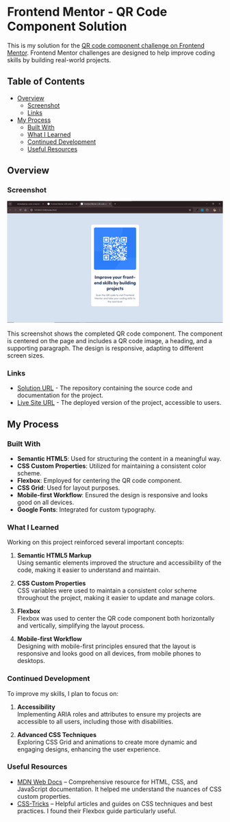 # Frontend Mentor - QR Code Component Solution

This is my solution for the [QR code component challenge on Frontend Mentor](https://www.frontendmentor.io/challenges/qr-code-component-iux_sIO_H). Frontend Mentor challenges are designed to help improve coding skills by building real-world projects.

## Table of Contents

- [Overview](#overview)
  - [Screenshot](#screenshot)
  - [Links](#links)
- [My Process](#my-process)
  - [Built With](#built-with)
  - [What I Learned](#what-i-learned)
  - [Continued Development](#continued-development)
  - [Useful Resources](#useful-resources)

## Overview

### Screenshot

![Screenshot](./screenshot.png)

This screenshot shows the completed QR code component. The component is centered on the page and includes a QR code image, a heading, and a supporting paragraph. The design is responsive, adapting to different screen sizes.

### Links

- [Solution URL](https://your-solution-url.com) - The repository containing the source code and documentation for the project.
- [Live Site URL](https://your-live-site-url.com) - The deployed version of the project, accessible to users.

## My Process

### Built With

- **Semantic HTML5**: Used for structuring the content in a meaningful way.
- **CSS Custom Properties**: Utilized for maintaining a consistent color scheme.
- **Flexbox**: Employed for centering the QR code component.
- **CSS Grid**: Used for layout purposes.
- **Mobile-first Workflow**: Ensured the design is responsive and looks good on all devices.
- **Google Fonts**: Integrated for custom typography.

### What I Learned

Working on this project reinforced several important concepts:

1. **Semantic HTML5 Markup**  
   Using semantic elements improved the structure and accessibility of the code, making it easier to understand and maintain.

2. **CSS Custom Properties**  
   CSS variables were used to maintain a consistent color scheme throughout the project, making it easier to update and manage colors.

3. **Flexbox**  
   Flexbox was used to center the QR code component both horizontally and vertically, simplifying the layout process.

4. **Mobile-first Workflow**  
   Designing with mobile-first principles ensured that the layout is responsive and looks good on all devices, from mobile phones to desktops.

### Continued Development

To improve my skills, I plan to focus on:

1. **Accessibility**  
   Implementing ARIA roles and attributes to ensure my projects are accessible to all users, including those with disabilities.

2. **Advanced CSS Techniques**  
   Exploring CSS Grid and animations to create more dynamic and engaging designs, enhancing the user experience.

### Useful Resources

- [MDN Web Docs](https://developer.mozilla.org/) – Comprehensive resource for HTML, CSS, and JavaScript documentation. It helped me understand the nuances of CSS custom properties.
- [CSS-Tricks](https://css-tricks.com/) – Helpful articles and guides on CSS techniques and best practices. I found their Flexbox guide particularly useful.
